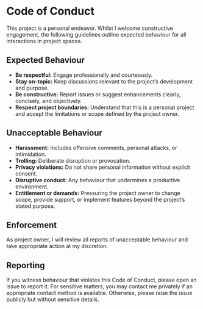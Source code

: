 # Code of Conduct

This project is a personal endeavor. Whilst I welcome constructive engagement, the following guidelines outline expected behaviour for all interactions in project spaces.

## Expected Behaviour

* **Be respectful:** Engage professionally and courteously.
* **Stay on-topic:** Keep discussions relevant to the project’s development and purpose.
* **Be constructive:** Report issues or suggest enhancements clearly, concisely, and objectively.
* **Respect project boundaries:** Understand that this is a personal project and accept the limitations or scope defined by the project owner.

## Unacceptable Behaviour

* **Harassment:** Includes offensive comments, personal attacks, or intimidation.
* **Trolling:** Deliberate disruption or provocation.
* **Privacy violations:** Do not share personal information without explicit consent.
* **Disruptive conduct:** Any behaviour that undermines a productive environment.
* **Entitlement or demands:** Pressuring the project owner to change scope, provide support, or implement features beyond the project’s stated purpose.

## Enforcement

As project owner, I will review all reports of unacceptable behaviour and take appropriate action at my discretion.

## Reporting

If you witness behaviour that violates this Code of Conduct, please open an issue to report it. For sensitive matters, you may contact me privately if an appropriate contact method is available. Otherwise, please raise the issue publicly but without sensitive details.